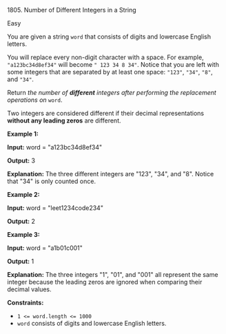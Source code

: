 1805\. Number of Different Integers in a String

Easy

You are given a string `word` that consists of digits and lowercase English letters.

You will replace every non-digit character with a space. For example, `"a123bc34d8ef34"` will become `" 123 34 8 34"`. Notice that you are left with some integers that are separated by at least one space: `"123"`, `"34"`, `"8"`, and `"34"`.

Return _the number of **different** integers after performing the replacement operations on_ `word`.

Two integers are considered different if their decimal representations **without any leading zeros** are different.

**Example 1:**

**Input:** word = "a123bc34d8ef34"

**Output:** 3

**Explanation:** The three different integers are "123", "34", and "8". Notice that "34" is only counted once.

**Example 2:**

**Input:** word = "leet1234code234"

**Output:** 2

**Example 3:**

**Input:** word = "a1b01c001"

**Output:** 1

**Explanation:** The three integers "1", "01", and "001" all represent the same integer because the leading zeros are ignored when comparing their decimal values.

**Constraints:**

*   `1 <= word.length <= 1000`
*   `word` consists of digits and lowercase English letters.